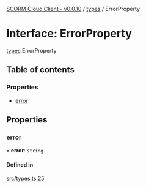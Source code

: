 [SCORM Cloud Client - v0.0.10](../README.md) / [types](../modules/types.md) / ErrorProperty

# Interface: ErrorProperty

[types](../modules/types.md).ErrorProperty

## Table of contents

### Properties

- [error](types.ErrorProperty.md#error)

## Properties

### error

• **error**: `string`

#### Defined in

[src/types.ts:25](https://github.com/distributhor/scormcloud-client/blob/49508a5/src/types.ts#L25)
